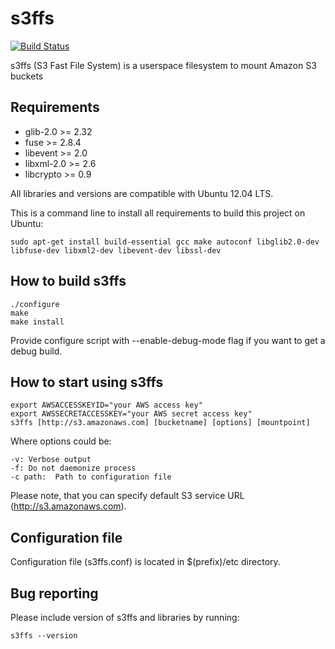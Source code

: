 # s3ffs

[![Build Status](https://secure.travis-ci.org/skoobe/s3ffs.png)](https://travis-ci.org/skoobe/s3ffs)

s3ffs (S3 Fast File System) is a userspace filesystem to mount Amazon S3 buckets

Requirements
------------

* glib-2.0 >= 2.32
* fuse >= 2.8.4
* libevent >= 2.0
* libxml-2.0 >= 2.6
* libcrypto >= 0.9

All libraries and versions are compatible with Ubuntu 12.04 LTS.

This is a command line to install all requirements to build this project on Ubuntu:

```
sudo apt-get install build-essential gcc make autoconf libglib2.0-dev libfuse-dev libxml2-dev libevent-dev libssl-dev
```

How to build s3ffs
------------------

```
./configure
make
make install
```

Provide configure script with --enable-debug-mode flag if you want to get a debug build.

How to start using s3ffs
------------------------

```
export AWSACCESSKEYID="your AWS access key"
export AWSSECRETACCESSKEY="your AWS secret access key"
s3ffs [http://s3.amazonaws.com] [bucketname] [options] [mountpoint]
```

Where options could be:

```
-v: Verbose output
-f: Do not daemonize process
-c path:  Path to configuration file
```

Please note, that you can specify default S3 service URL (http://s3.amazonaws.com).

Configuration file
------------------
    
Configuration file (s3ffs.conf) is located in $(prefix)/etc directory.

Bug reporting
-------------
    
Please include version of s3ffs and libraries by running:

```
s3ffs --version
```
